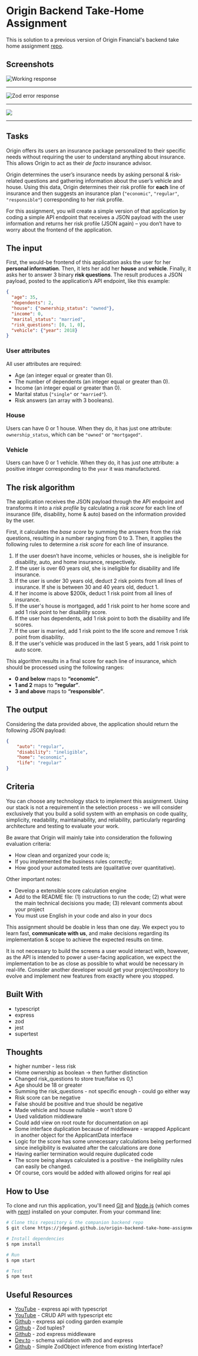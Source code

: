 # Origin Backend Take-Home Assignment

This is solution to a previous version of Origin Financial's backend take home assignment [repo](https://github.com/OriginFinancial/origin-backend-take-home-assignment/tree/be22fc3e80c880e6d52e16c9ef481f2cd0f572b9).

## Screenshots

![](origin-backend-1.png "Working response")

***

![](origin-backend-2.png "Zod error response")

***

![](origin-backend-test-results.png)

***

## Tasks

Origin offers its users an insurance package personalized to their specific needs without requiring the user to understand anything about insurance. This allows Origin to act as their *de facto* insurance advisor.

Origin determines the user’s insurance needs by asking personal & risk-related questions and gathering information about the user’s vehicle and house. Using this data, Origin determines their risk profile for **each** line of insurance and then suggests an insurance plan (`"economic"`, `"regular"`, `"responsible"`) corresponding to her risk profile.

For this assignment, you will create a simple version of that application by coding a simple API endpoint that receives a JSON payload with the user information and returns her risk profile (JSON again) – you don’t have to worry about the frontend of the application.

## The input
First, the would-be frontend of this application asks the user for her **personal information**. Then, it lets her add her **house** and **vehicle**. Finally, it asks her to answer 3 binary **risk questions**. The result produces a JSON payload, posted to the application’s API endpoint, like this example:

```JSON
{
  "age": 35,
  "dependents": 2,
  "house": {"ownership_status": "owned"},
  "income": 0,
  "marital_status": "married",
  "risk_questions": [0, 1, 0],
  "vehicle": {"year": 2018}
}
```

### User attributes
All user attributes are required:

- Age (an integer equal or greater than 0).
- The number of dependents (an integer equal or greater than 0).
- Income (an integer equal or greater than 0).
- Marital status (`"single"` or `"married"`).
- Risk answers (an array with 3 booleans).

### House
Users can have 0 or 1 house. When they do, it has just one attribute: `ownership_status`, which can be `"owned"` or `"mortgaged"`.

### Vehicle
Users can have 0 or 1 vehicle. When they do, it has just one attribute: a positive integer corresponding to the `year` it was manufactured.

## The risk algorithm
The application receives the JSON payload through the API endpoint and transforms it into a *risk profile* by calculating a *risk score* for each line of insurance (life, disability, home & auto) based on the information provided by the user.

First, it calculates the *base score* by summing the answers from the risk questions, resulting in a number ranging from 0 to 3. Then, it applies the following rules to determine a *risk score* for each line of insurance.

1. If the user doesn’t have income, vehicles or houses, she is ineligible for disability, auto, and home insurance, respectively.
2. If the user is over 60 years old, she is ineligible for disability and life insurance.
3. If the user is under 30 years old, deduct 2 risk points from all lines of insurance. If she is between 30 and 40 years old, deduct 1.
4. If her income is above $200k, deduct 1 risk point from all lines of insurance. 
5. If the user's house is mortgaged, add 1 risk point to her home score and add 1 risk point to her disability score. 
6. If the user has dependents, add 1 risk point to both the disability and life scores. 
7. If the user is married, add 1 risk point to the life score and remove 1 risk point from disability. 
8. If the user's vehicle was produced in the last 5 years, add 1 risk point to auto score.

This algorithm results in a final score for each line of insurance, which should be processed using the following ranges:

- **0 and below** maps to **“economic”**.
- **1 and 2** maps to **“regular”**.
- **3 and above** maps to **“responsible”**.


## The output
Considering the data provided above, the application should return the following JSON payload:

```JSON
{
    "auto": "regular",
    "disability": "ineligible",
    "home": "economic",
    "life": "regular"
}
```

## Criteria
You can choose any technology stack to implement this assignment. Using our stack is not a requirement in the selection process - we will consider exclusively that you build a solid system with an emphasis on code quality, simplicity, readability, maintainability, and reliability, particularly regarding architecture and testing to evaluate your work.

Be aware that Origin will mainly take into consideration the following evaluation criteria:
* How clean and organized your code is;
* If you implemented the business rules correctly;
* How good your automated tests are (qualitative over quantitative).

Other important notes:
* Develop a extensible score calculation engine
* Add to the README file: (1) instructions to run the code; (2) what were the main technical decisions you made; (3) relevant comments about your project 
* You must use English in your code and also in your docs

This assignment should be doable in less than one day. We expect you to learn fast, **communicate with us**, and make decisions regarding its implementation & scope to achieve the expected results on time.

It is not necessary to build the screens a user would interact with, however, as the API is intended to power a user-facing application, we expect the implementation to be as close as possible to what would be necessary in real-life. Consider another developer would get your project/repository to evolve and implement new features from exactly where you stopped. 

## Built With

- typescript
- express
- zod
- jest
- supertest

## Thoughts

- higher number - less risk
- Home ownership as boolean -> then further distinction
- Changed risk_questions to store true/false vs 0,1
- Age should be 18 or greater
- Summing the risk_questions - not specific enough - could go either way 
- Risk score can be negative
- False should be positive and true should be negative
- Made vehicle and house nullable - won't store 0 
- Used validation middleware
- Could add view on root route for documentation on api
- Some interface duplication because of middleware - wrapped Applicant in another object for the ApplicantData interface
- Logic for the score has some unnecessary calculations being performed since ineligibility is evaluated after the calculations are done
- Having earlier termination would require duplicated code
- The score being always calculated is a positive - the ineligibility rules can easily be changed.
- Of course, cors would be added with allowed origins for real api 

## How to Use

To clone and run this application, you'll need [Git](https://git-scm.com) and [Node.js](https://nodejs.org/en/download/) (which comes with [npm](http://npmjs.com)) installed on your computer. From your command line:

```bash
# Clone this repository & the companion backend repo
$ git clone https://jdegand.github.io/origin-backend-take-home-assignment

# Install dependencies
$ npm install

# Run 
$ npm start

# Test
$ npm test
```

## Useful Resources

- [YouTube](https://www.youtube.com/watch?v=QPE7L9b1bms) - express api with typescript
- [YouTube](https://www.youtube.com/watch?v=vDLE8hqzA8I) - CRUD API with typescript etc
- [Github](https://github.com/CodingGarden/intro-to-typescript/tree/examples/examples/express-api) - express api coding garden example
- [Github](https://github.com/colinhacks/zod/issues/149) - Zod tuples?
- [Github](https://github.com/Aquila169/zod-express-middleware) - zod express middleware
- [Dev.to](https://dev.to/franciscomendes10866/schema-validation-with-zod-and-expressjs-111p) - schema validation with zod and express
- [Github](https://github.com/colinhacks/zod/issues/1192) - Simple ZodObject inference from existing Interface?
